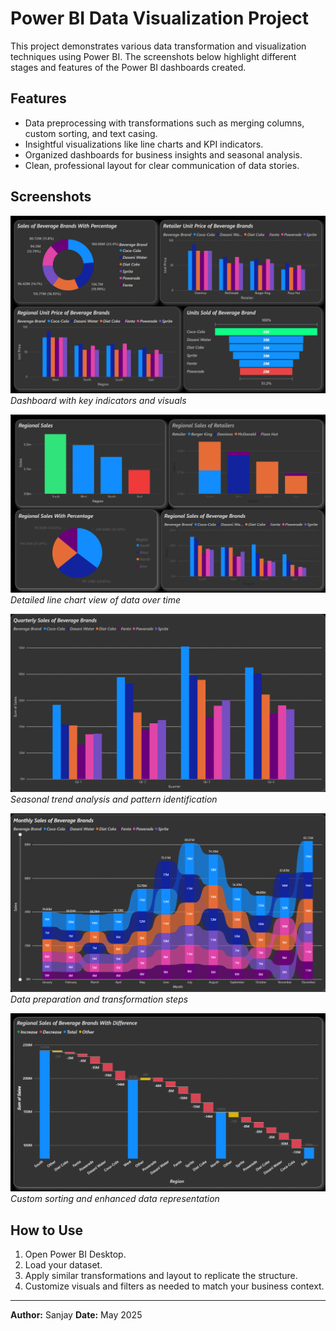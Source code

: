 # Power BI Data Visualization Project

This project demonstrates various data transformation and visualization techniques using Power BI. The screenshots below highlight different stages and features of the Power BI dashboards created.

## Features

- Data preprocessing with transformations such as merging columns, custom sorting, and text casing.
- Insightful visualizations like line charts and KPI indicators.
- Organized dashboards for business insights and seasonal analysis.
- Clean, professional layout for clear communication of data stories.

## Screenshots

![Screenshot 1](unit_sales.png)  
*Dashboard with key indicators and visuals*

![Screenshot 2](regional_sales.png)  
*Detailed line chart view of data over time*

![Screenshot 3](querterly.png)  
*Seasonal trend analysis and pattern identification*

![Screenshot 4](monthly_sales.png)  
*Data preparation and transformation steps*

![Screenshot 5](difference.png)
*Custom sorting and enhanced data representation*

## How to Use

1. Open Power BI Desktop.
2. Load your dataset.
3. Apply similar transformations and layout to replicate the structure.
4. Customize visuals and filters as needed to match your business context.

---

**Author:** Sanjay
**Date:** May 2025
